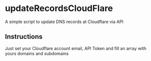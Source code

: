 # updateRecordsCloudFlare
A simple script to update DNS records at Cloudflare via API

## Instructions
Just set your Cloudflare account email, API Token and fill an array with yours domains and subdomains
